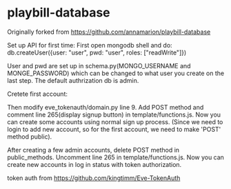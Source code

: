 # playbill-database

Originally forked from https://github.com/annamarion/playbill-database

Set up API for first time: 
First open mongodb shell and do: 
db.createUser({user: "user", pwd: "user", roles: ["readWrite"]})

User and pwd are set up in schema.py(MONGO_USERNAME and MONGE_PASSWORD) which can be changed to what user you create on the last step. The default authrization db is admin.

Cretete first account:

Then modify eve_tokenauth/domain.py line 9. Add POST method and comment line 265(display signup button) in template/functions.js. Now you can create some accounts using normal sign up process. (Since we need to login to add new account, so for the first account, we need to make 'POST' method public).

After creating a few admin accounts, delete POST method in public_methods. Uncomment line 265 in template/functions.js.
Now you can create new accounts in log in status with token authorization. 

token auth from https://github.com/kingtimm/Eve-TokenAuth
